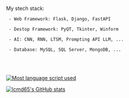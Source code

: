 <br>
  My stech stack:
  
     - Web Framework: Flask, Django, FastAPI
     
     - Destop Framework: PyQT, Tkinter, Winform
     
     - AI: CNN, RNN, LTSM, Prompting API LLM, ...
     
     - Database: MySQL, SQL Server, MongoDB, ...
     
</br>

<br>

[![Most language script used](https://github-readme-stats.vercel.app/api/top-langs/?username=lcmd65&layout=compact&theme=radical&hide=html,css,tex,scss,stylus,blade,jupyter%20notebook,shell,batchfile,dockerfile,typescript)](https://github.com/lcmd65/github-readme-stats)

[![lcmd65's GitHub stats](https://github-readme-stats.vercel.app/api/top-langs?username=lcmd65&hide=html,css,tex,scss,stylus,blade,jupyter%20notebook,shell,batchfile,dockerfile,typescript&theme=algolia&show_icons=true)](https://github.com/lcmd65)

</br>
